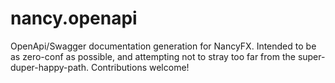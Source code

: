 # nancy.openapi
OpenApi/Swagger documentation generation for NancyFX.  Intended to be as zero-conf as possible, and attempting not to stray too far from the super-duper-happy-path.  Contributions welcome!
